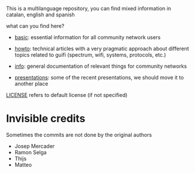 This is a multilanguage repository, you can find mixed information in catalan, english and spanish

what can you find here?

- [basic](./basic): essential information for all community network users

- [howto](./howto): technical articles with a very pragmatic approach about different topics related to guifi (spectrum, wifi, systems, protocols, etc.)

- [info](./info): general documentation of relevant things for community networks

- [presentations](./presentations): some of the recent presentations, we should move it to another place

[LICENSE](./LICENSE) refers to default license (if not specified)

# Invisible credits

Sometimes the commits are not done by the original authors

- Josep Mercader
- Ramon Selga
- Thijs
- Matteo
